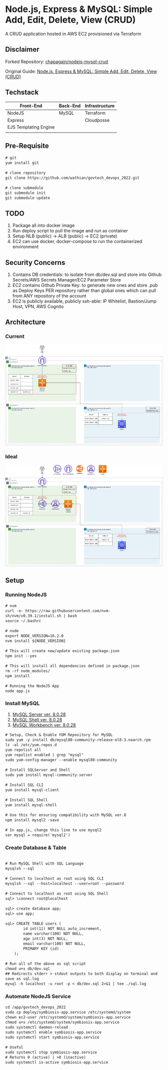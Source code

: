 # Node.js, Express & MySQL: Simple Add, Edit, Delete, View (CRUD)

A CRUD application hosted in AWS EC2 provisioned via Terraform
## Disclaimer

Forked Repository: [chapagain/nodejs-mysql-crud](https://github.com/chapagain/nodejs-mysql-crud)

Original Guide: [Node.js, Express & MySQL: Simple Add, Edit, Delete, View (CRUD)](http://blog.chapagain.com.np/node-js-express-mysql-simple-add-edit-delete-view-crud/)

## Techstack

| Front-End                 | Back-End  | Infrastructure |
| ------------------------- | --------- | -------------- |
| NodeJS                    | MySQL     | Terraform      |
| Express                   |           | Cloudposse     |
| EJS Templating Engine     |           |                |
|                           |           |                |
## Pre-Requisite

```
# git
yum install git

# clone repository
git clone https://github.com/wathian/govtech_devops_2022.git

# clone submodule
git submodule init
git submodule update
```

## TODO

1. Package all into docker image
2. Run deploy script to pull the image and run as container
3. Setup NLB (public) -> ALB (public) -> EC2 (private)
4. EC2 can use docker, docker-compose to run the containerized environment

## Security Concerns
1. Contains DB credentials: to isolate from db/dev.sql and store into Github Secrets/AWS Secrets Manager/EC2 Parameter Store
2. EC2 contains Github Private Key: to generate new ones and store .pub as Deploy Keys PER repository rather than global ones which can pull from ANY repository of the account
3. EC2 is publicly available, publicly ssh-able: IP Whitelist, Bastion/Jump Host, VPN, AWS Cognito

## Architecture
### Current
![symbiosis_architecture](./symbiosis_infra_current.drawio.png?raw=true)
### Ideal
![symbiosis_architecture](./symbiosis_infra.drawio.png?raw=true)
## Setup

### Running NodeJS

```
# nvm
curl -o- https://raw.githubusercontent.com/nvm-sh/nvm/v0.39.1/install.sh | bash
source ~/.bashrc

# node
export NODE_VERSION=16.2.0
nvm install ${NODE_VERSION}

# This will create new/update existing package.json
npm init --yes

# This will install all dependencies defined in package.json
rm -rf node_modules/
npm install

# Running the NodeJS App
node app.js
```

### Install MySQL

1. [MySQL Server ver. 8.0.28](https://dev.mysql.com/downloads/mysql)
2. [MySQL Shell ver. 8.0.28](https://dev.mysql.com/downloads/shell/)
3. [MySQL Workbench ver. 8.0.28](https://dev.mysql.com/downloads/workbench/)

```
# Setup, Check & Enable YUM Repository for MySQL
sudo yum -y install db/mysql80-community-release-el8-3.noarch.rpm
ls -al /etc/yum.repos.d
yum repolist all
yum repolist enabled | grep "mysql"
sudo yum-config-manager --enable mysql80-community

# Install SQLServer and Shell
sudo yum install mysql-community-server

# Install SQL CLI
yum install mysql-client

# Install SQL Shell
yum install mysql-shell

# Use this for ensuring compatibility with MySQL ver.8
npm install mysql2 -save

# In app.js, change this line to use mysql2
var mysql = require('mysql2')

```

### Create Database & Table

```

# Run MySQL Shell with SQL Language
mysqlsh --sql

# Connect to localhost as root using SQL CLI
mysqlsh --sql --host=localhost --user=root --password

# Connect to localhost as root using SQL Shell
sql> \connect root@localhost

sql> create database app;
sql> use app;

sql> CREATE TABLE users (
        id int(11) NOT NULL auto_increment,
        name varchar(100) NOT NULL,
        age int(3) NOT NULL,
        email varchar(100) NOT NULL,
        PRIMARY KEY (id)
    );

# Run all of the above as sql script
chmod u+x db/dev.sql
## Redirects stderr > stdout outputs to both display on terminal and save as sql.log
mysql -h localhost -u root -p < db/dev.sql 2>&1 | tee ./sql.log
```

### Automate NodeJS Service

```
cd /app/govtech_devops_2022
sudo cp deploy/symbiosis-app.service /etc/systemd/system
chown ec2-user /etc/systemd/system/symbiosis-app.service
chmod u+x /etc/systemd/system/symbiosis-app.service
sudo systemctl daemon-reload
sudo systemctl enable symbiosis-app.service
sudo systemctl start symbiosis-app.service

# Useful
sudo systemctl stop symbiosis-app.service
# Returns 0 (active) | >0 (inactive)
sudo systemctl is-active symbiosis-app.service
```
